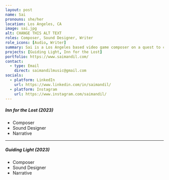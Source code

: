 ```yaml
---
layout: post
name: Sai
pronouns: she/her
location: Los Angeles, CA
image: sai.jpg
alt: CHANGE THIS ALT TEXT
roles: Composer, Sound Designer, Writer
role_icons: [Audio, Writer]
summary: Sai is a Los Angeles based video game composer on a quest to create musical soundscapes that immerse audiences in impactful narratives and memorable gameplay experiences. When Sai is not composing music, she can be found needle felting, tending to her plants, spending time with friends, learning sign language, and playing video games.
projects: [Guiding Light, Inn for the Lost]
portfolio: https://www.saimandil.com/
contact:
  - type: Email
    direct: saimandilmusic@gmail.com
socials:
  - platform: LinkedIn
    url: https://www.linkedin.com/in/saimandil/
  - platform: Instagram
    url: https://www.instagram.com/saimandil/
---
```


##### _Inn for the Lost (2023)_
- Composer
- Sound Designer
- Narrative

---

##### _Guiding Light (2023)_
- Composer
- Sound Designer
- Narrative
